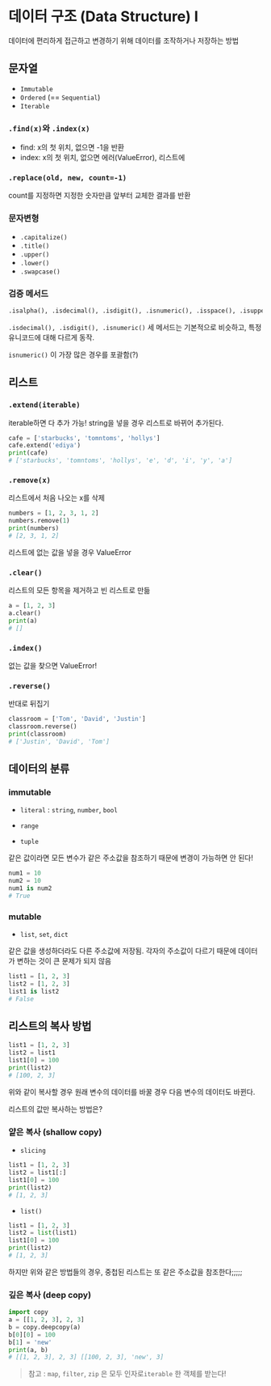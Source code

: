 # 데이터 구조 (Data Structure) I

데이터에 편리하게 접근하고 변경하기 위해 데이터를 조작하거나 저장하는 방법

## 문자열

-  `Immutable`
- `Ordered` (== `Sequential`)
- `Iterable`

### `.find(x)`와 `.index(x)`

- find: x의 첫 위치, 없으면 -1을 반환
- index: x의 첫 위치, 없으면 에러(ValueError), 리스트에

### `.replace(old, new, count=-1)`

count를 지정하면 지정한 숫자만큼 앞부터 교체한 결과를 반환

### 문자변형

- `.capitalize()`
- `.title()`
- `.upper()`
- `.lower()`
- `.swapcase()`

### 검증 메서드

```python
.isalpha(), .isdecimal(), .isdigit(), .isnumeric(), .isspace(), .isupper(), .istitle(), .islower()
```

`.isdecimal(), .isdigit(), .isnumeric()` 세 메서드는 기본적으로 비슷하고, 특정 유니코드에 대해 다르게 동작.

`isnumeric()` 이 가장 많은 경우를 포괄함(?)



## 리스트

### `.extend(iterable)`

iterable하면 다 추가 가능! string을 넣을 경우 리스트로 바뀌어 추가된다.

```python
cafe = ['starbucks', 'tomntoms', 'hollys']
cafe.extend('ediya')
print(cafe)
# ['starbucks', 'tomntoms', 'hollys', 'e', 'd', 'i', 'y', 'a']
```

### `.remove(x)`

리스트에서 처음 나오는 x를 삭제

```python
numbers = [1, 2, 3, 1, 2]
numbers.remove(1)
print(numbers)
# [2, 3, 1, 2]
```

리스트에 없는 값을 넣을 경우 ValueError

### `.clear()`

리스트의 모든 항목을 제거하고 빈 리스트로 만듦

```python
a = [1, 2, 3]
a.clear()
print(a)
# []
```

### `.index()`

없는 값을 찾으면 ValueError!

### `.reverse()`

반대로 뒤집기

```python
classroom = ['Tom', 'David', 'Justin']
classroom.reverse()
print(classroom)
# ['Justin', 'David', 'Tom']
```

## 데이터의 분류

### immutable

- `literal` : `string`, `number`, `bool`

- `range`
- `tuple`

같은 값이라면 모든 변수가 같은 주소값을 참조하기 때문에 변경이 가능하면 안 된다!

```python
num1 = 10
num2 = 10
num1 is num2
# True
```

### mutable

- `list`, `set`, `dict`

같은 값을 생성하더라도 다른 주소값에 저장됨. 각자의 주소값이 다르기 때문에 데이터가 변하는 것이 큰 문제가 되지 않음

```python
list1 = [1, 2, 3]
list2 = [1, 2, 3]
list1 is list2
# False
```

## 리스트의 복사 방법

```python
list1 = [1, 2, 3]
list2 = list1
list1[0] = 100
print(list2)
# [100, 2, 3]
```

위와 같이 복사할 경우 원래 변수의 데이터를 바꿀 경우 다음 변수의 데이터도 바뀐다.

리스트의 값만 복사하는 방법은?

### 얕은 복사 (shallow copy)

- `slicing`

```python
list1 = [1, 2, 3]
list2 = list1[:]
list1[0] = 100
print(list2)
# [1, 2, 3]
```

- `list()`

```python
list1 = [1, 2, 3]
list2 = list(list1)
list1[0] = 100
print(list2)
# [1, 2, 3]
```

하지만 위와 같은 방법들의 경우, 중첩된 리스트는 또 같은 주소값을 참조한다;;;;;

### 깊은 복사 (deep copy)

```python
import copy
a = [[1, 2, 3], 2, 3]
b = copy.deepcopy(a)
b[0][0] = 100
b[1] = 'new'
print(a, b)
# [[1, 2, 3], 2, 3] [[100, 2, 3], 'new', 3]
```



> 참고 : `map`, `filter`, `zip` 은 모두 인자로`iterable` 한 객체를 받는다!

